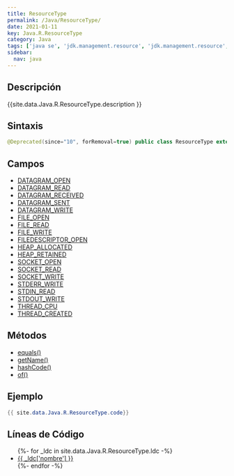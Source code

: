 ```yaml
---
title: ResourceType
permalink: /Java/ResourceType/
date: 2021-01-11
key: Java.R.ResourceType
category: Java
tags: ['java se', 'jdk.management.resource', 'jdk.management.resource', 'clase java', 'Java 1.8']
sidebar: 
  nav: java
---
```


## Descripción
{{site.data.Java.R.ResourceType.description }}

## Sintaxis
~~~java
@Deprecated(since="10", forRemoval=true) public class ResourceType extends Object
~~~

## Campos
* [DATAGRAM_OPEN](/Java/ResourceType/DATAGRAM_OPEN)
* [DATAGRAM_READ](/Java/ResourceType/DATAGRAM_READ)
* [DATAGRAM_RECEIVED](/Java/ResourceType/DATAGRAM_RECEIVED)
* [DATAGRAM_SENT](/Java/ResourceType/DATAGRAM_SENT)
* [DATAGRAM_WRITE](/Java/ResourceType/DATAGRAM_WRITE)
* [FILE_OPEN](/Java/ResourceType/FILE_OPEN)
* [FILE_READ](/Java/ResourceType/FILE_READ)
* [FILE_WRITE](/Java/ResourceType/FILE_WRITE)
* [FILEDESCRIPTOR_OPEN](/Java/ResourceType/FILEDESCRIPTOR_OPEN)
* [HEAP_ALLOCATED](/Java/ResourceType/HEAP_ALLOCATED)
* [HEAP_RETAINED](/Java/ResourceType/HEAP_RETAINED)
* [SOCKET_OPEN](/Java/ResourceType/SOCKET_OPEN)
* [SOCKET_READ](/Java/ResourceType/SOCKET_READ)
* [SOCKET_WRITE](/Java/ResourceType/SOCKET_WRITE)
* [STDERR_WRITE](/Java/ResourceType/STDERR_WRITE)
* [STDIN_READ](/Java/ResourceType/STDIN_READ)
* [STDOUT_WRITE](/Java/ResourceType/STDOUT_WRITE)
* [THREAD_CPU](/Java/ResourceType/THREAD_CPU)
* [THREAD_CREATED](/Java/ResourceType/THREAD_CREATED)

## Métodos
* [equals()](/Java/ResourceType/equals)
* [getName()](/Java/ResourceType/getName)
* [hashCode()](/Java/ResourceType/hashCode)
* [of()](/Java/ResourceType/of)

## Ejemplo
~~~java
{{ site.data.Java.R.ResourceType.code}}
~~~

## Líneas de Código
<ul>
{%- for _ldc in site.data.Java.R.ResourceType.ldc -%}
   <li>
       <a href="{{_ldc['url'] }}">{{ _ldc['nombre'] }}</a>
   </li>
{%- endfor -%}
</ul>
